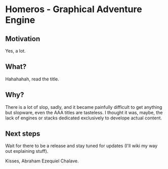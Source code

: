 # Homeros - Graphical Adventure Engine

## Motivation
Yes, a lot.

## What?
Hahahahah, read the title.

## Why?
There is a lot of slop, sadly, and it became painfully difficult to get anything but slopware, even the AAA titles are tasteless.
I thought it was, maybe, the lack of engines or stacks dedicated exclusively to develope actual content.

## Next steps
Wait for there to be a release and stay tuned for updates (I'll wiki my way out explaining stuff).

Kisses, Abraham Ezequiel Chalave.
